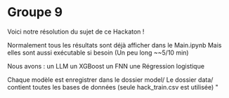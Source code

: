 # Groupe 9

Voici notre résolution du sujet de ce Hackaton !

Normalement tous les résultats sont déjà afficher dans le Main.ipynb
Mais elles sont aussi exécutable si besoin (Un peu long ~~5/10 min)

Nous avons : 
un LLM
un XGBoost
un FNN
une Régression logistique

Chaque modèle est enregistrer dans le dossier model/
Le dossier data/ contient toutes les bases de données (seule hack_train.csv est utilisée)
"
